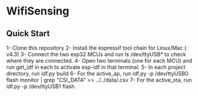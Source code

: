 # WifiSensing



## Quick Start 

1- Clone this repository 
2- Install the espressif tool chain for Linux/Mac ( v4.3)
3- Connect the two esp32 MCUs and run  ls /dev/ttyUSB* to check where they are connected. 
4- Open two terminals (one for each MCU) and run get_idf in each to activate esp-idf in that terminal. 
5- In each project directory, run idf.py build
6- For the active_ap, run idf.py -p /dev/ttyUSB0 flash monitor | grep "CSI_DATA" >> ../../data/<filename>.csv
7- For the active_sta, run idf.py -p /dev/ttyUSB1 flash 
